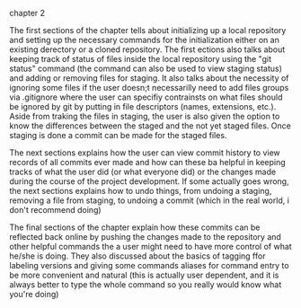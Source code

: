 chapter 2


The first sections of the chapter tells about initializing up a local repository and setting up the necessary commands for the initialization either on an existing derectory or a cloned repository. The first ections also talks about keeping track of status of files inside the local repository using the "git status" command (the command can also be used to view staging status) and adding or removing files for staging. It also talks about the necessity of ignoring some files if the user doesn;t necessarilly need to add files groups via .gitignore where the user can specifiy contrainsts on what files should be ignored by git by putting in file descriptors (names, extensions, etc.). Aside from traking the files in staging, the user is also given the option to know the differences between the staged and the not yet staged files. Once staging is done a commit can be made for the staged files.

The next sections explains how the user can view commit history to view records of all commits ever made and how can these ba helpful in keeping tracks of what the user did (or what everyone did) or the changes made during the course of the project development. If some actually goes wrong, the next sections explains how to undo things, from undoing a staging, removing a file from staging, to undoing a commit (which in the real world, i don't recommend doing)

The final sections of the chapter explain how these commits can be reflected back online by pushing the changes made to the repository and other helpful commands the a user might need to have more control of what he/she is doing. They also discussed about the basics of tagging ffor labeling versions and giving some commands aliases for command entry to be more convenient and natural (this is actually user dependent, and it is always better to type the whole command so you really would know what you're doing)